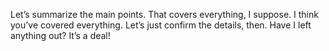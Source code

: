 Let’s summarize the main points.
That covers everything, I suppose.
I think you’ve covered everything.
Let’s just confirm the details, then.
Have I left anything out?
It’s a deal! 